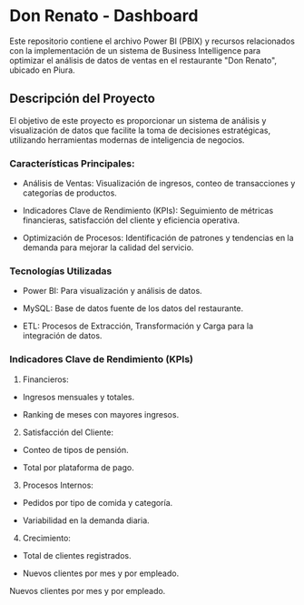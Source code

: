 # Don Renato - Dashboard

Este repositorio contiene el archivo Power BI (PBIX) y recursos relacionados con la implementación de un sistema de Business Intelligence para optimizar el análisis de datos de ventas en el restaurante "Don Renato", ubicado en Piura.

## Descripción del Proyecto

El objetivo de este proyecto es proporcionar un sistema de análisis y visualización de datos que facilite la toma de decisiones estratégicas, utilizando herramientas modernas de inteligencia de negocios.

### Características Principales:

- Análisis de Ventas: Visualización de ingresos, conteo de transacciones y categorías de productos.

- Indicadores Clave de Rendimiento (KPIs): Seguimiento de métricas financieras, satisfacción del cliente y eficiencia operativa.

- Optimización de Procesos: Identificación de patrones y tendencias en la demanda para mejorar la calidad del servicio.

### Tecnologías Utilizadas

- Power BI: Para visualización y análisis de datos.

- MySQL: Base de datos fuente de los datos del restaurante.

- ETL: Procesos de Extracción, Transformación y Carga para la integración de datos.

### Indicadores Clave de Rendimiento (KPIs)

1. Financieros:

- Ingresos mensuales y totales.

- Ranking de meses con mayores ingresos.

2. Satisfacción del Cliente:

- Conteo de tipos de pensión.

- Total por plataforma de pago.

3. Procesos Internos:

- Pedidos por tipo de comida y categoría.

- Variabilidad en la demanda diaria.

4. Crecimiento:

- Total de clientes registrados.

- Nuevos clientes por mes y por empleado.

Nuevos clientes por mes y por empleado.
